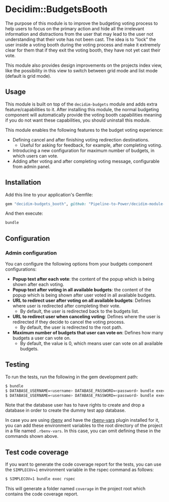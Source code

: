 # Decidim::BudgetsBooth

The purpose of this module is to improve the budgeting voting process to help
users to focus on the primary action and hide all the irrelevant information and
distractions from the user that may lead to the user not understanding that
their vote has not been cast. The idea is to "lock" the user inside a voting
booth during the voting process and make it extremely clear for them that if
they exit the voting booth, they have not yet cast their vote.

This module also provides design improvements on the projects index view, like
the possibility in this view to switch between grid mode and list mode
(default is grid mode).

## Usage

This module is built on top of the `decidim-budgets` module and adds extra
feature/capabilities to it. After installing this module, the normal budgeting
component will automatically provide the voting booth capabilities meaning if
you do not want these capabilities, you should uninstall this module.


This module enables the following features to the budget voting experience:

- Defining cancel and after finishing voting redirection destinations.
  * Useful for asking for feedback, for example, after completing voting.
- Introducing a new configuration for maximum number of budgets, in which users
  can vote.
- Adding after voting and after completing voting message, configurable from
  admin panel.

## Installation

Add this line to your application's Gemfile:

```ruby
gem "decidim-budgets_booth", github: "Pipeline-to-Power/decidim-module-ptp", branch: "main"
```

And then execute:

```bash
bundle
```

## Configuration

### Admin configuration

You can configure the following options from your budgets component configurations:

- **Popup text after each vote**: the content of the popup which is being shown
  after each voting.
- **Popup text after voting in all available budgets**: the content of the popup
  which is being shown after user voted in all available budgets.
- **URL to redirect user after voting on all available budgets**: Defines where
  user is redirected after completing their vote.
  * By default, the user is redirected back to the budgets list.
- **URL to redirect user when canceling voting**: Defines where the user is
  redirected if they decide to cancel the voting process.
  * By default, the user is redirected to the root path.
- **Maximum number of budgets that user can vote on**: Defines how many budgets a user can vote on. 
  * By default, the value is 0, which means user can vote on all available budgets.


## Testing

To run the tests, run the following in the gem development path:

```bash
$ bundle
$ DATABASE_USERNAME=<username> DATABASE_PASSWORD=<password> bundle exec rake test_app
$ DATABASE_USERNAME=<username> DATABASE_PASSWORD=<password> bundle exec rspec
```

Note that the database user has to have rights to create and drop a database in
order to create the dummy test app database.

In case you are using [rbenv](https://github.com/rbenv/rbenv) and have the
[rbenv-vars](https://github.com/rbenv/rbenv-vars) plugin installed for it, you
can add these environment variables to the root directory of the project in a
file named `.rbenv-vars`. In this case, you can omit defining these in the
commands shown above.

## Test code coverage

If you want to generate the code coverage report for the tests, you can use
the `SIMPLECOV=1` environment variable in the rspec command as follows:

```bash
$ SIMPLECOV=1 bundle exec rspec
```

This will generate a folder named `coverage` in the project root which contains
the code coverage report.

